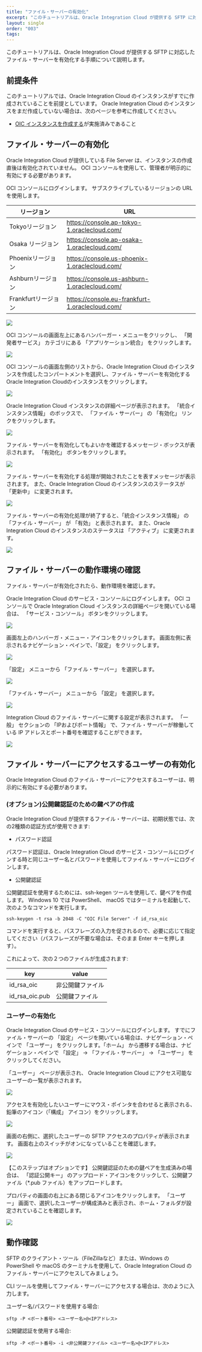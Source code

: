 ```yaml
---
title: "ファイル・サーバーの有効化"
excerpt: "このチュートリアルは、Oracle Integration Cloud が提供する SFTP に対応したファイル・サーバーを有効化する手順について説明します。"
layout: single
order: "003"
tags:
---
```

このチュートリアルは、Oracle Integration Cloud が提供する SFTP に対応したファイル・サーバーを有効化する手順について説明します。

前提条件
--------

このチュートリアルでは、Oracle Integration Cloud のインスタンスがすでに作成されていることを前提としています。 Oracle Integration Cloud のインスタンスをまだ作成していない場合は、次のページを参考に作成してください。

- [OIC インスタンスを作成する](../integration-for-commons)が実施済みであること

ファイル・サーバーの有効化
--------

Oracle Integration Cloud が提供している File Server は、インスタンスの作成直後は有効化されていません。 OCI コンソールを使用して、管理者が明示的に有効にする必要があります。

OCI コンソールにログインします。 サブスクライブしているリージョンの URL を使用します。

リージョン|URL
-|-
Tokyoリージョン|https://console.ap-tokyo-1.oraclecloud.com/
Osaka リージョン|https://console.ap-osaka-1.oraclecloud.com/
Phoenixリージョン|https://console.us-phoenix-1.oraclecloud.com/
Ashburnリージョン|https://console.us-ashburn-1.oraclecloud.com/
Frankfurtリージョン|https://console.eu-frankfurt-1.oraclecloud.com/

![](001.png)

OCI コンソールの画面左上にあるハンバーガー・メニューをクリックし、 「開発者サービス」 カテゴリにある 「アプリケーション統合」 をクリックします。

![](002.png)

OCI コンソールの画面左側のリストから、Oracle Integration Cloud のインスタンスを作成したコンパートメントを選択し、ファイル・サーバーを有効化するOracle Integration Cloudのインスタンスをクリックします。

![](003.png)

Oracle Integration Cloud インスタンスの詳細ページが表示されます。 「統合インスタンス情報」 のボックスで、 「ファイル・サーバー」 の 「有効化」 リンクをクリックします。

![](004.png)

ファイル・サーバーを有効化してもよいかを確認するメッセージ・ボックスが表示されます。 「有効化」 ボタンをクリックします。

![](005.png)

ファイル・サーバーを有効化する処理が開始されたことを表すメッセージが表示されます。 また、Oracle Integration Cloud のインスタンスのステータスが 「更新中」 に変更されます。

![](006.png)

ファイル・サーバーの有効化処理が終了すると、「統合インスタンス情報」 の 「ファイル・サーバー」 が 「有効」 と表示されます。 また、Oracle Integration Cloud のインスタンスのステータスは 「アクティブ」 に変更されます。

![](007.png)

ファイル・サーバーの動作環境の確認
--------

ファイル・サーバーが有効化されたら、動作環境を確認します。

Oracle Integration Cloud のサービス・コンソールにログインします。 OCI コンソールで Oracle Integration Cloud インスタンスの詳細ページを開いている場合は、 「サービス・コンソール」 ボタンをクリックします。

![](008.png)

画面左上のハンバーガ・メニュー・アイコンをクリックします。 画面左側に表示されるナビゲーション・ペインで、「設定」 をクリックします。

![](009.png)

「設定」 メニューから 「ファイル・サーバー」 を選択します。

![](010.png)

「ファイル・サーバー」 メニューから 「設定」 を選択します。

![](011.png)

Integration Cloud のファイル・サーバーに関する設定が表示されます。 「一般」 セクションの 「IPおよびポート情報」 で、ファイル・サーバーが稼働している IP アドレスとポート番号を確認することができます。

![](012.png)

ファイル・サーバーにアクセスするユーザーの有効化
--------

Oracle Integration Cloud のファイル・サーバーにアクセスするユーザーは、明示的に有効にする必要があります。

### (オプション)公開鍵認証のための鍵ペアの作成

Oracle Integration Cloud が提供するファイル・サーバーは、初期状態では、次の2種類の認証方式が使用できます:

- パスワード認証

パスワード認証は、Oracle Integration Cloud のサービス・コンソールにログインする時と同じユーザー名とパスワードを使用してファイル・サーバーにログインします。

- 公開鍵認証

公開鍵認証を使用するためには、ssh-kegen ツールを使用して、鍵ペアを作成します。 Windows 10 では PowerShell、 macOS ではターミナルを起動して、次のようなコマンドを実行します。

```
ssh-keygen -t rsa -b 2048 -C "OIC File Server" -f id_rsa_oic
```
コマンドを実行すると、パスフレーズの入力を促されるので、必要に応じて指定してください（パスフレーズが不要な場合は、そのまま Enter キーを押します）。

これによって、次の２つのファイルが生成されます:

key|value
-|-
id_rsa_oic|非公開鍵ファイル
id_rsa_oic.pub|公開鍵ファイル

### ユーザーの有効化

Oracle Integration Cloud のサービス・コンソールにログインします。 すでにファイル・サーバーの 「設定」 ページを開いている場合は、ナビゲーション・ペインで 「ユーザー」 をクリックします。「ホーム」 から遷移する場合は、ナビゲーション・ペインで 「設定」 → 「ファイル・サーバー」 → 「ユーザー」 をクリックしてください。

「ユーザー」 ページが表示され、 Oracle Integration Cloud にアクセス可能なユーザーの一覧が表示されます。

![](013.png)

アクセスを有効化したいユーザーにマウス・ポインタを合わせると表示される、鉛筆のアイコン（「構成」 アイコン）をクリックします。

![](014.png)

画面の右側に、選択したユーザーの SFTP アクセスのプロパティが表示されます。 画面右上のスイッチがオンになっていることを確認します。

![](015.png)

【このステップはオプションです】 公開鍵認証のための鍵ペアを生成済みの場合は、 「認証公開キー」 のアップロード・アイコンをクリックして、公開鍵ファイル（*.pub ファイル）をアップロードします。

プロパティの画面の右上にある閉じるアイコンをクリックします。 「ユーザー」 画面で、選択したユーザーが構成済みと表示され、ホーム・フォルダが設定されていることを確認します。

![](016.png)

動作確認
--------

SFTP のクライアント・ツール（FileZillaなど）または、Windows の PowerShell や macOS のターミナルを使用して、Oracle Integration Cloud のファイル・サーバーにアクセスしてみましょう。

CLI ツールを使用してファイル・サーバーにアクセスする場合は、次のように入力します。

ユーザー名/パスワードを使用する場合:
```
sftp -P <ポート番号> <ユーザー名>@<IPアドレス>
```

公開鍵認証を使用する場合:
```
sftp -P <ポート番号> -i <非公開鍵ファイル> <ユーザー名>@<IPアドレス>
```
